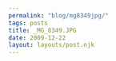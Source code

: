```yaml
---
permalink: "blog/mg8349jpg/"
tags: posts
title: _MG_8349.JPG
date: 2009-12-22
layout: layouts/post.njk
---
```


